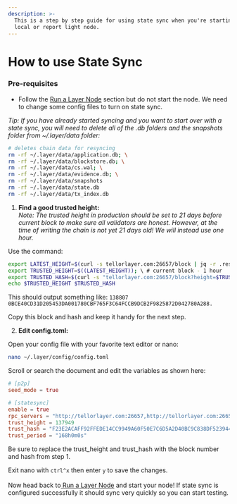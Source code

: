 ```yaml
---
description: >-
  This is a step by step guide for using state sync when you're starting up a
  local or report light node.
---
```


# How to use State Sync

### Pre-requisites

* Follow the [Run a Layer Node](run-a-layer-node/) section but do not start the node. We need to change some config files to turn on state sync.&#x20;

_Tip: If you have already started syncing and you want to start over with a state sync, you will need to delete all of the .db folders and the snapshots folder from \~/.layer/data folder:_

```sh
# deletes chain data for resyncing
rm -rf ~/.layer/data/application.db; \
rm -rf ~/.layer/data/blockstore.db; \
rm -rf ~/.layer/data/cs.wal; \
rm -rf ~/.layer/data/evidence.db; \
rm -rf ~/.layer/data/snapshots
rm -rf ~/.layer/data/state.db
rm -rf ~/.layer/data/tx_index.db
```

1. **Find a good trusted height:**\
   _Note: The trusted height in production should be set to 21 days before current block to make sure all validators are honest. However, at the time of writing the chain is not yet 21 days old! We will instead use one hour._

Use the command:

```sh
export LATEST_HEIGHT=$(curl -s tellorlayer.com:26657/block | jq -r .result.block.header.height); \
export TRUSTED_HEIGHT=$((LATEST_HEIGHT)); \ # current block - 1 hour
export TRUSTED_HASH=$(curl -s "tellorlayer.com:26657/block?height=$TRUSTED_HEIGHT" | jq -r .result.block_id.hash); \
echo $TRUSTED_HEIGHT $TRUSTED_HASH
```

This should output something like: `138807 0BCE40CD31D205453DA001780CBF765F3C64FCCB9DCB2F9825872D042780A288.`

Copy this block and hash and keep it handy for the next step.

2. **Edit config.toml:**

Open your config file with your favorite text editor or nano:

```sh
nano ~/.layer/config/config.toml
```

Scroll or search the document and edit the variables as shown here:

```toml
# [p2p]
seed_mode = true

# [statesync]
enable = true
rpc_servers = "http://tellorlayer.com:26657,http://tellorlayer.com:26657"
trust_height = 137949
trust_hash = "F23E2ACAFF92FFEDE14CC9949A60F50E7C6D5A2D40BC9C838DF523944063294D"
trust_period = "168h0m0s"
```

Be sure to replace the trust\_height and trust\_hash with the block number and hash from step 1.

Exit nano with `ctrl^x` then enter `y` to save the changes.\
\
Now head back to[ Run a Layer Node](run-a-layer-node/) and start your node! If state sync is configured successfully it should sync very quickly so you can start testing.
